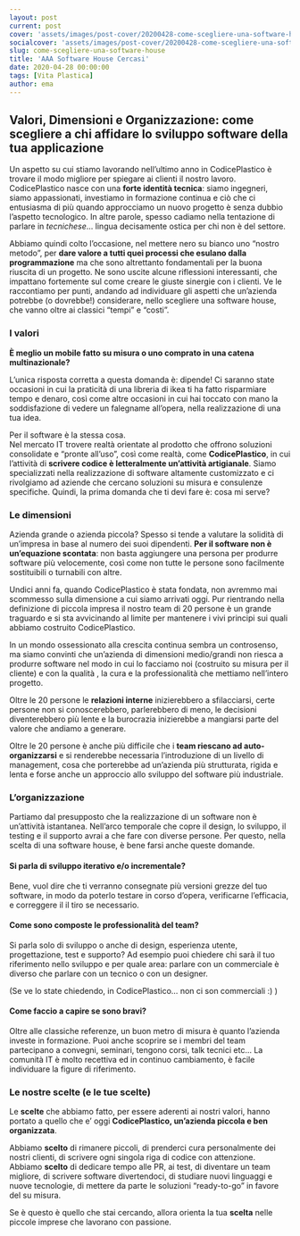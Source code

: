 ```yaml
---
layout: post
current: post
cover: 'assets/images/post-cover/20200428-come-scegliere-una-software-house.jpg'
socialcover: 'assets/images/post-cover/20200428-come-scegliere-una-software-house-s.jpg'
slug: come-scegliere-una-software-house
title: 'AAA Software House Cercasi'
date: 2020-04-28 00:00:00
tags: [Vita Plastica]
author: ema 
---
```




## Valori, Dimensioni e Organizzazione: come scegliere a chi affidare lo sviluppo software della tua applicazione

Un aspetto su cui stiamo lavorando nell’ultimo anno in CodicePlastico è trovare il modo migliore per spiegare ai clienti il nostro lavoro. CodicePlastico nasce con una **forte identità tecnica**: siamo ingegneri, siamo appassionati, investiamo in formazione continua e ciò che ci entusiasma di più quando approcciamo un nuovo progetto è senza dubbio l’aspetto tecnologico. In altre parole, spesso cadiamo nella tentazione di parlare in *tecnichese*... lingua decisamente ostica per chi non è del settore.

Abbiamo quindi colto l’occasione, nel mettere nero su bianco uno “nostro metodo”, per <strong>dare valore a tutti quei processi che esulano dalla programmazione</strong> ma che sono altrettanto fondamentali per la buona riuscita di un progetto. Ne sono uscite alcune riflessioni interessanti, che impattano fortemente sul come creare le giuste sinergie con i clienti. Ve le raccontiamo per punti, andando ad individuare gli aspetti che un’azienda potrebbe (o dovrebbe!) considerare, nello scegliere una software house,  che vanno oltre ai classici “tempi” e “costi”.

### I valori

<strong>È meglio un mobile fatto su misura o uno comprato in una catena multinazionale? </strong>

L’unica risposta corretta a questa domanda è: dipende! Ci saranno state occasioni in cui la praticità di una libreria di ikea ti ha fatto risparmiare tempo e denaro, così come altre occasioni in cui hai toccato con mano la soddisfazione di vedere un falegname all’opera,  nella realizzazione di una tua idea. 

Per il software è la stessa cosa. <br/>
Nel  mercato IT trovere realtà orientate al prodotto che offrono soluzioni consolidate e “pronte all’uso”, così come realtà, come <strong>CodicePlastico</strong>, in cui l’attività di <strong>scrivere codice è letteralmente un’attività artigianale</strong>. Siamo specializzati nella realizzazione di software altamente customizzato e ci rivolgiamo ad aziende che cercano soluzioni su misura e consulenze specifiche. Quindi, la prima domanda che ti devi fare è: cosa mi serve?

### Le dimensioni

Azienda grande o azienda piccola? Spesso si tende a valutare la solidità di un’impresa in base al numero dei suoi dipendenti. <strong>Per il software non è un’equazione scontata</strong>: non basta aggiungere una persona per produrre software più velocemente, così come non tutte le persone sono facilmente sostituibili o turnabili con altre. 

Undici anni fa, quando CodicePlastico è stata fondata, non avremmo mai scommesso sulla dimensione a cui siamo arrivati oggi. Pur rientrando nella definizione di piccola impresa  il nostro team di 20 persone è un grande traguardo e si sta avvicinando al limite per mantenere i vivi principi sui quali abbiamo costruito CodicePlastico.

In un mondo ossessionato alla crescita continua sembra un controsenso, ma siamo convinti che un’azienda di dimensioni medio/grandi non  riesca a produrre software nel modo in cui lo facciamo noi (costruito su misura per il cliente) e con la qualità , la cura e la professionalità che mettiamo nell’intero progetto.

Oltre le 20 persone le <strong>relazioni interne</strong> inizierebbero a sfilacciarsi, certe persone non si conoscerebbero, parlerebbero di meno, le decisioni diventerebbero più lente e la burocrazia inizierebbe a mangiarsi parte del valore che andiamo a generare.

Oltre le 20 persone è anche più difficile che i <strong>team riescano ad auto-organizzarsi</strong> e si renderebbe necessaria l’introduzione di un livello di management, cosa che porterebbe ad un’azienda più strutturata, rigida e lenta e forse anche un approccio allo sviluppo del software più industriale.

### L’organizzazione

Partiamo dal presupposto che la realizzazione di un software non è un’attività istantanea.  Nell’arco temporale che copre il design, lo sviluppo, il testing e il supporto avrai a che fare con diverse persone.  Per questo, nella scelta di una software house, è bene farsi anche queste domande.

#### Si parla di sviluppo iterativo e/o incrementale? 

Bene, vuol dire che ti verranno consegnate più versioni grezze del tuo software, in modo da poterlo testare in corso d’opera, verificarne l’efficacia, e correggere il il tiro se necessario.

#### Come sono composte le professionalità del team? 

Si parla solo di sviluppo o anche di design, esperienza utente, progettazione, test e supporto? Ad esempio puoi chiedere chi sarà il tuo riferimento nello sviluppo e per quale area: parlare con un commerciale è diverso che parlare con un tecnico o con un designer. 

(Se ve lo state chiedendo, in CodicePlastico… non ci son commerciali :) )


#### Come faccio a capire se sono bravi? 

Oltre alle classiche referenze, un buon metro di misura è quanto l’azienda investe in formazione. Puoi anche scoprire se i membri del team partecipano a convegni, seminari, tengono corsi, talk tecnici etc… La comunità IT è molto recettiva ed in continuo cambiamento, è facile individuare la figure di riferimento.

### Le nostre scelte (e le tue scelte)
Le <strong>scelte</strong> che abbiamo fatto, per essere aderenti ai nostri valori, hanno portato a quello che e’ oggi <strong>CodicePlastico, un’azienda piccola e ben organizzata</strong>. 

Abbiamo <strong>scelto</strong> di rimanere piccoli, di prenderci cura personalmente dei nostri clienti, di scrivere ogni singola riga di codice con attenzione. 
<br/>Abbiamo <strong>scelto</strong> di dedicare tempo alle PR, ai test, di diventare un team migliore, di scrivere software divertendoci, di studiare nuovi linguaggi e nuove tecnologie,  di mettere da parte le soluzioni “ready-to-go” in favore del su misura. 

Se è questo è quello che stai cercando, allora orienta la tua <strong>scelta</strong> nelle piccole imprese che lavorano con passione. 